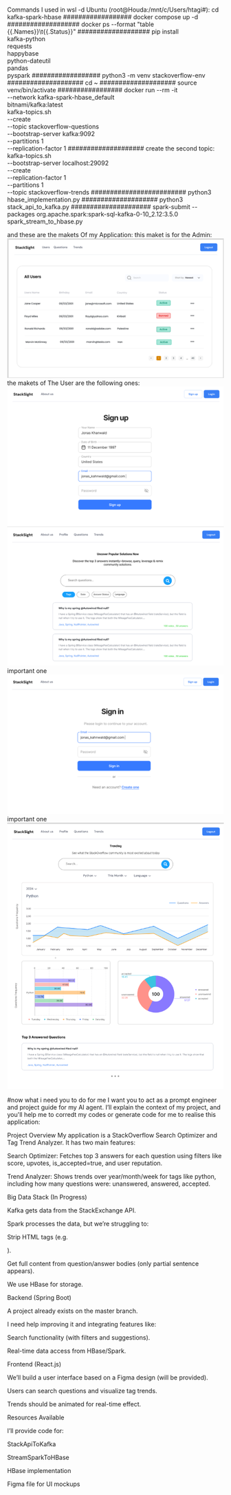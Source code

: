 # 
Commands I  used in wsl -d Ubuntu (root@Houda:/mnt/c/Users/htagi#):
cd  kafka-spark-hbase
##################
 docker compose up -d
###################
 docker ps --format "table {{.Names}}\t{{.Status}}"
###################
pip install \
    kafka-python \
    requests \
    happybase \
    python-dateutil \
    pandas \
    pyspark
##################
python3 -m venv stackoverflow-env
####################
cd ~
####################
source venv/bin/activate
#################
 docker run --rm -it \
  --network kafka-spark-hbase_default \
  bitnami/kafka:latest \
  kafka-topics.sh \
    --create \
    --topic stackoverflow-questions \
    --bootstrap-server kafka:9092 \
    --partitions 1 \
    --replication-factor 1
####################
create the second topic:
kafka-topics.sh \
  --bootstrap-server localhost:29092 \
  --create \
  --replication-factor 1 \
  --partitions 1 \
  --topic stackoverflow-trends
#########################
 python3 hbase_implementation.py
 ####################
 python3 stack_api_to_kafka.py
#####################
spark-submit   --packages org.apache.spark:spark-sql-kafka-0-10_2.12:3.5.0   spark_stream_to_hbase.py


and these are the makets Of my Application:
this maket is for the Admin:
![image alt](https://github.com/houda-tagir/StackOverFlow/blob/main/Screenshot%202025-05-25%20121639.png?raw=true)
the makets of The User are the following ones:
![image alt](https://github.com/houda-tagir/StackOverFlow/blob/main/Screenshot%202025-05-25%20121659.png?raw=true)
![image alt](https://github.com/houda-tagir/StackOverFlow/blob/main/Screenshot%202025-05-25%20121732.png?raw=true)
important one
![image alt](https://github.com/houda-tagir/StackOverFlow/blob/main/Screenshot%202025-05-25%20121854.png?raw=true)
important one
![image alt](https://github.com/houda-tagir/StackOverFlow/blob/main/Screenshot%202025-05-25%20121919.png?raw=true)

#now what i need you to do for me
I want you to act as a prompt engineer and project guide for my AI agent.
I’ll explain the context of my project, and you'll help me to corredt my codes or generate code for me to realise this application:

Project Overview
My application is a StackOverflow Search Optimizer and Tag Trend Analyzer.
It has two main features:

Search Optimizer: Fetches top 3 answers for each question using filters like score, upvotes, is_accepted=true, and user reputation.

Trend Analyzer: Shows trends over year/month/week for tags like python, including how many questions were: unanswered, answered, accepted.

Big Data Stack (In Progress)

Kafka gets data from the StackExchange API.

Spark processes the data, but we’re struggling to:

Strip HTML tags (e.g. <p>).

Get full content from question/answer bodies (only partial sentence appears).

We use HBase for storage.

Backend (Spring Boot)

A project already exists on the master branch.

I need help improving it and integrating features like:

Search functionality (with filters and suggestions).

Real-time data access from HBase/Spark.

Frontend (React.js)

We’ll build a user interface based on a Figma design (will be provided).

Users can search questions and visualize tag trends.

Trends should be animated for real-time effect.

Resources Available

I’ll provide code for:

StackApiToKafka

StreamSparkToHBase

HBase implementation

Figma file for UI mockups
